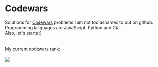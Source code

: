# Codewars
Solutions for <a href="http://www.codewars.com">Codewars</a> problems I am not <i>too</i> ashamed to put on github.
<br>
Programming languages are JavaScript, Python and C#.
<br>
Also, let's starts :)
<br>
<br>
<br>
<a href=https://www.codewars.com/users/PierreCrb>My</a> current codewars rank:
<br>
<br>
<img src=https://www.codewars.com/users/PierreCrb/badges/large>
<br>
